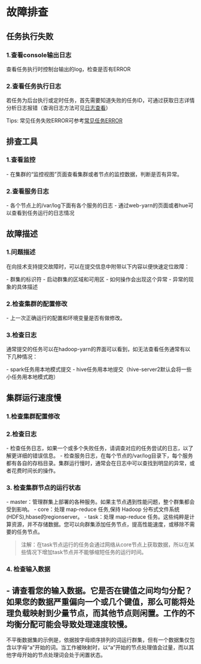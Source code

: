 

# 故障排查

## 任务执行失败

### 1.查看console输出日志

查看任务执行时控制台输出的log，检查是否有ERROR

### 2.查看任务执行日志

若任务为后台执行或定时任务，首先需要知道失败的任务ID，可通过获取日志详情分析日志报错（查询日志方法可见[日志查看](https://docs.ucloud.cn/analysis/uhadoop/operate/general)）

Tips:
常见任务失败ERROR可参考[常见任务ERROR](https://docs.ucloud.cn/analysis/uhadoop/user/error)

## 排查工具

### 1.查看监控

\- 在集群的“监控视图”页面查看集群或者节点的监控数据，判断是否有异常。

### 2.查看服务日志

\- 各个节点上的/var/log下面有各个服务的日志 - 通过web-yarn的页面或者hue可以查看到任务运行的日志情况

## 故障描述

### 1.问题描述

在向技术支持提交故障时，可以在提交信息中附带以下内容以便快速定位故障：

\- 群集的标识符 - 启动群集的区域和可用区 - 如何操作会出现这个异常 - 异常的现象的具体描述

### 2.检查集群的配置修改

\- 上一次正确运行的配置和环境变量是否有做修改。

### 3.检查日志

通常提交的任务可以在hadoop-yarn的界面可以看到，如无法查看任务通常有以下几种情况：

\- spark任务用本地模式提交 - hive任务用本地提交（hive-server2默认会将一些小任务用本地模式跑）

## 集群运行速度慢

### 1.检查集群配置修改

### 2.检查日志

\- 检查任务日志，如果一个或多个失败任务，请调查对应的任务尝试的日志，以了解更详细的错误信息。 -
检查服务日志，在每个节点的/var/log目录下，每个服务都有各自的存档目录。集群运行慢时，通常会在日志中可以查找到明显的异常，或者花费时间长的操作。

### 3\. 检查集群节点的运行状态

\- master：管理群集上部署的各种服务。如果主节点遇到性能问题，整个群集都会受到影响。 - core：处理 map-reduce
任务,保持 Hadoop 分布式文件系统 (HDFS),hbase的regionserver。 - task：处理
map-reduce 任务。这些纯粹是计算资源，并不存储数据。您可以向群集添加任务节点，提高性能速度，或移除不需要的任务节点。

> 注解：在task节点运行的任务会通过网络从core节点上获取数据，所以在某些情况下增加task节点并不能够缩短任务的运行时间。

### 4\. 检查输入数据

\- 请查看您的输入数据。它是否在键值之间均匀分配？
如果您的数据严重偏向一个或几个键值，那么可能将处理负载映射到少量节点，而其他节点则闲置。工作的不均衡分配可能会导致处理速度较慢。
-
不平衡数据集的示例是，依据按字母顺序排列的词运行群集，但有一个数据集仅包含以字母“a”开始的词。当工作被映射时，以“a”开始的节点处理值会过量，而以其他字母开始的节点处理词会处于闲置状态。
